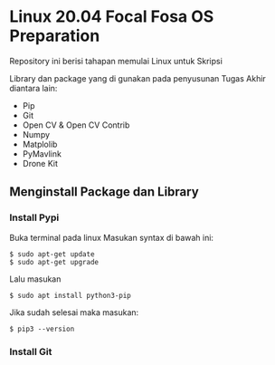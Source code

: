 # Linux 20.04 Focal Fosa OS Preparation
Repository ini berisi tahapan memulai Linux untuk Skripsi

Library dan package yang di gunakan pada penyusunan Tugas Akhir diantara lain:

- Pip
- Git
- Open CV & Open CV Contrib
- Numpy
- Matplolib
- PyMavlink
- Drone Kit

## Menginstall Package dan Library

### Install Pypi 

Buka terminal pada linux
Masukan syntax di bawah ini:
```
$ sudo apt-get update
$ sudo apt-get upgrade

```

Lalu masukan

```
$ sudo apt install python3-pip

```

Jika sudah selesai maka masukan:

```
$ pip3 --version
```

### Install Git
